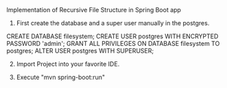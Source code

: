 Implementation of Recursive	File	Structure in Spring Boot app

1) First create the database and a super user manually in the postgres.

CREATE DATABASE filesystem;
CREATE USER postgres WITH ENCRYPTED PASSWORD 'admin';
GRANT ALL PRIVILEGES ON DATABASE filesystem TO postgres;
ALTER USER postgres WITH SUPERUSER;

2) Import Project into your favorite IDE.

3) Execute "mvn spring-boot:run"
